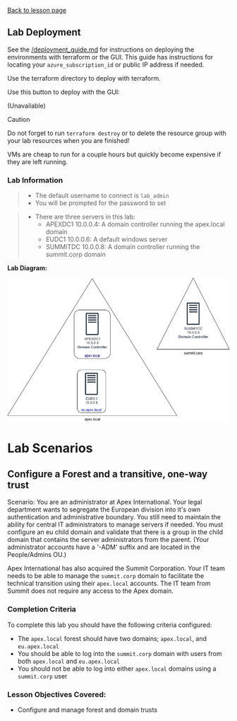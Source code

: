 [Back to lesson page](README.md)

## Lab Deployment
See the [/deployment_guide.md](../../../deployment_guide.md) for instructions on deploying the environments with terraform or the GUI. This guide has instructions for locating your `azure_subscription_id` or public IP address if needed.

Use the terraform directory to deploy with terraform.

Use this button to deploy with the GUI:

(Unavailable)

> [!CAUTION]
> Do not forget to run `terraform destroy` or to delete the resource group with your lab resources when you are finished!
>
> VMs are cheap to run for a couple hours but quickly become expensive if they are left running.

### Lab Information

> - The default username to connect is `lab_admin`
> - You will be prompted for the password to set

> - There are three servers in this lab:
>     - APEXDC1 10.0.0.4: A domain controller running the apex.local domain
>     - EUDC1 10.0.0.6: A default windows server
>     - SUMMITDC 10.0.0.8: A domain controller running the summit.corp domain

**Lab Diagram:**

![](../../img/AZ800-forest.png)

# Lab Scenarios

## Configure a Forest and a transitive, one-way trust
Scenario: You are an administrator at Apex International. Your legal department wants to segregate the European division into it's own authentication and administrative boundary. You still need to maintain the ability for central IT administrators to manage servers if needed. You must configure an eu child domain and validate that there is a group in the child domain that contains the server administrators from the parent. (Your administrator accounts have a '-ADM' suffix and are located in the People/Admins OU.)

Apex International has also acquired the Summit Corporation. Your IT team needs to be able to manage the `summit.corp` domain to facilitate the technical transition using their `apex.local` accounts. The IT team from Summit does not require any access to the Apex domain.

### Completion Criteria
To complete this lab you should have the following criteria configured:
- The `apex.local` forest should have two domains; `apex.local`, and `eu.apex.local`
- You should be able to log into the `summit.corp` domain with users from both `apex.local` and `eu.apex.local`
- You should not be able to log into either `apex.local` domains using a `summit.corp` user

### Lesson Objectives Covered:
- Configure and manage forest and domain trusts